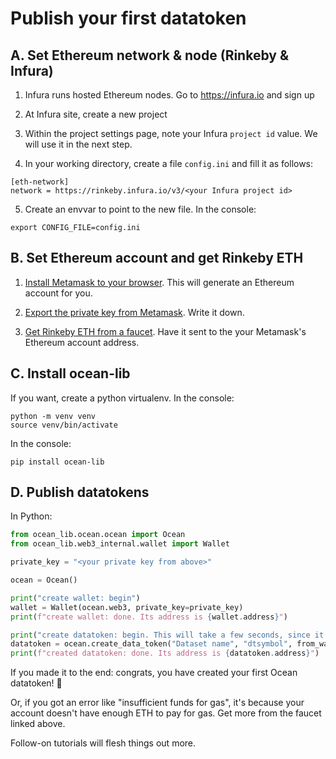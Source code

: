# Publish your first datatoken

## A. Set Ethereum network & node (Rinkeby & Infura)

1. Infura runs hosted Ethereum nodes. Go to https://infura.io and sign up 

2. At Infura site, create a new project

3. Within the project settings page, note your Infura `project id` value. We will use it in the next step. 

4. In your working directory, create a file `config.ini` and fill it as follows:
```
[eth-network]
network = https://rinkeby.infura.io/v3/<your Infura project id>
```

5. Create an envvar to point to the new file. In the console:
```console
export CONFIG_FILE=config.ini
```

## B. Set Ethereum account and get Rinkeby ETH

1. [Install Metamask to your browser](https://docs.oceanprotocol.com/tutorials/metamask-setup/). This will generate an Ethereum account for you. 

2. [Export the private key from Metamask](https://metamask.zendesk.com/hc/en-us/articles/360015289632-How-to-Export-an-Account-Private-Key). Write it down.

3. [Get Rinkeby ETH from a faucet](https://faucet.rinkeby.io/). Have it sent to  the your Metamask's Ethereum account address.

## C. Install ocean-lib

If you want, create a python virtualenv. In the console:
```console
python -m venv venv
source venv/bin/activate 
```

In the console:
```console
pip install ocean-lib
```

## D. Publish datatokens

In Python:
```python
from ocean_lib.ocean.ocean import Ocean
from ocean_lib.web3_internal.wallet import Wallet

private_key = "<your private key from above>"

ocean = Ocean()

print("create wallet: begin")
wallet = Wallet(ocean.web3, private_key=private_key)
print(f"create wallet: done. Its address is {wallet.address}")

print("create datatoken: begin. This will take a few seconds, since it's a transaction on Rinkeby.")
datatoken = ocean.create_data_token("Dataset name", "dtsymbol", from_wallet=wallet) 
print(f"created datatoken: done. Its address is {datatoken.address}")
```

If you made it to the end: congrats, you have created your first Ocean datatoken! 🐋

Or, if you got an error like "insufficient funds for gas", it's because your account doesn't have enough ETH to pay for gas. Get more from the faucet linked above.

Follow-on tutorials will flesh things out more.
